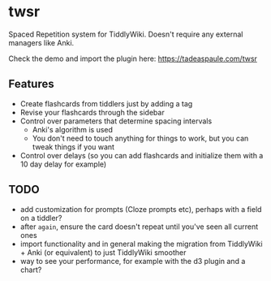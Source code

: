 # twsr
Spaced Repetition system for TiddlyWiki. Doesn't require any external managers like Anki.

Check the demo and import the plugin here: https://tadeaspaule.com/twsr

## Features
- Create flashcards from tiddlers just by adding a tag
- Revise your flashcards through the sidebar
- Control over parameters that determine spacing intervals
    - Anki's algorithm is used
    - You don't need to touch anything for things to work, but you can tweak things if you want
- Control over delays (so you can add flashcards and initialize them with a 10 day delay for example)

## TODO
- add customization for prompts (Cloze prompts etc), perhaps with a field on a tiddler?
- after `again`, ensure the card doesn't repeat until you've seen all current ones
- import functionality and in general making the migration from TiddlyWiki + Anki (or equivalent) to just TiddlyWiki smoother
- way to see your performance, for example with the d3 plugin and a chart?
